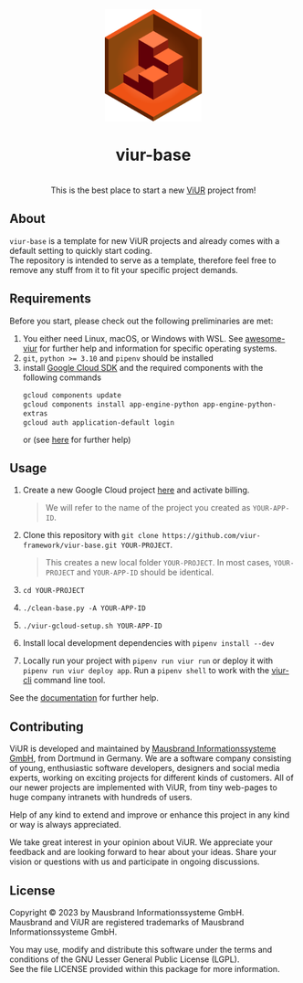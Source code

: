 <div align="center">
    <img src="https://github.com/viur-framework/viur-artwork/raw/main/icons/icon-base.svg" height="196" alt="A hexagonal logo of the viur-base" title="viur-base">
    <h1>viur-base</h1>
    <br>
    This is the best place to start a new <a href="https://www.viur.dev">ViUR</a> project from!
</div>

## About

`viur-base` is a template for new ViUR projects and already comes with a default setting to quickly start coding.<br>
The repository is intended to serve as a template, therefore feel free to remove any stuff from it to fit your specific
project demands.

## Requirements

Before you start, please check out the following preliminaries are met:

1. You either need Linux, macOS, or Windows with WSL. See [awesome-viur](https://awesome.viur.dev/README#tutorials--examples) for further help and information for specific operating systems.
2. `git`, `python >= 3.10` and `pipenv` should be installed
3. install [Google Cloud SDK](https://cloud.google.com/sdk/docs/install) and the required components with the following commands
    ``` 
    gcloud components update 
    gcloud components install app-engine-python app-engine-python-extras 
    gcloud auth application-default login 
    ```
    or (see [here](https://core.docs.viur.dev/en/stable/doc_start/index.html#prerequisites) for further help)

## Usage

1. Create a new Google Cloud project [here](https://console.cloud.google.com/projectcreate) and activate billing.
   
    > We will refer to the name of the project you created as `YOUR-APP-ID`.
2. Clone this repository with `git clone https://github.com/viur-framework/viur-base.git YOUR-PROJECT`.

    > This creates a new local folder `YOUR-PROJECT`. In most cases, `YOUR-PROJECT` and `YOUR-APP-ID` should be identical.
3. `cd YOUR-PROJECT`
4. `./clean-base.py -A YOUR-APP-ID`
5. `./viur-gcloud-setup.sh YOUR-APP-ID`
6. Install local development dependencies with `pipenv install --dev`
7. Locally run your project with `pipenv run viur run` or deploy it with `pipenv run viur deploy app`. Run a `pipenv shell` to work with the [viur-cli](https://github.com/viur-framework/viur-cli) command line tool. 

See the [documentation](https://viur-core.readthedocs.io/en/latest/doc_start/index.html) for further help.

## Contributing

ViUR is developed and maintained by [Mausbrand Informationssysteme GmbH](https://www.mausbrand.de/en), from Dortmund in Germany. We are a software company consisting of young, enthusiastic software developers, designers and social media experts, working on exciting projects for different kinds of customers. All of our newer projects are implemented with ViUR, from tiny web-pages to huge company intranets with hundreds of users.

Help of any kind to extend and improve or enhance this project in any kind or way is always appreciated.

We take great interest in your opinion about ViUR. We appreciate your feedback and are looking forward to hear about your ideas. Share your vision or questions with us and participate in ongoing discussions.

## License

Copyright © 2023 by Mausbrand Informationssysteme GmbH.<br>
Mausbrand and ViUR are registered trademarks of Mausbrand Informationssysteme GmbH.

You may use, modify and distribute this software under the terms and conditions of the GNU Lesser General Public License (LGPL).<br>
See the file LICENSE provided within this package for more information.
